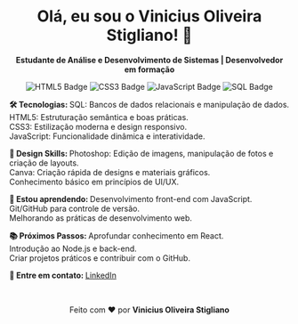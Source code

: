 <h1 align="center">Olá, eu sou o Vinicius Oliveira Stigliano! 👋</h1> <p align="center"> <strong>Estudante de Análise e Desenvolvimento de Sistemas | Desenvolvedor em formação</strong> </p> <p align="center"> <img src="https://img.shields.io/badge/HTML5-E34F26?style=for-the-badge&logo=html5&logoColor=white" alt="HTML5 Badge" /> <img src="https://img.shields.io/badge/CSS3-1572B6?style=for-the-badge&logo=css3&logoColor=white" alt="CSS3 Badge" /> <img src="https://img.shields.io/badge/JavaScript-F7DF1E?style=for-the-badge&logo=javascript&logoColor=black" alt="JavaScript Badge" /> <img src="https://img.shields.io/badge/SQL-4479A1?style=for-the-badge&logo=postgresql&logoColor=white" alt="SQL Badge" /> </p>

<strong> 🛠 Tecnologias: </strong>
SQL: Bancos de dados relacionais e manipulação de dados. </br>
HTML5: Estruturação semântica e boas práticas. </br>
CSS3: Estilização moderna e design responsivo. </br>
JavaScript: Funcionalidade dinâmica e interatividade. </br>

<strong> 🎨 Design Skills: </strong>
Photoshop: Edição de imagens, manipulação de fotos e criação de layouts. </br>
Canva: Criação rápida de designs e materiais gráficos. </br>
Conhecimento básico em princípios de UI/UX. </br>

<strong> 🚀 Estou aprendendo: </strong>
Desenvolvimento front-end com JavaScript. </br>
Git/GitHub para controle de versão. </br>
Melhorando as práticas de desenvolvimento web. </br>

<strong> 📚 Próximos Passos: </strong>
Aprofundar conhecimento em React. </br>
Introdução ao Node.js e back-end. </br>
Criar projetos práticos e contribuir com o GitHub. </br>

<strong> 💬 Entre em contato: </strong> <a href="https://www.linkedin.com/in/vinicius-stigliano/" target="_blank"> LinkedIn </a>

</br>
<p align="center"> Feito com ❤️ por <strong>Vinicius Oliveira Stigliano</strong> </p>
